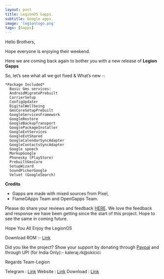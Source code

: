```yaml
---
layout: post
title: LegionOS Gapps.
subtitle: Google apps.
image: 'legionlogo.png'
tags: [Gapps]
---
```

Hello Brothers,

Hope everyone is enjoying their weekend. 

Here we are coming back again to bother you with a new release of **Legion Gapps**

So, let’s see what all we got fixed & What’s new -:

```
*Package Included*
  Basic Gms services:
  AndroidMigratePrebuilt
  CarrierSetup
  ConfigUpdater
  DigitalWellbeing
  GmsCoreSetupPrebuilt
  GoogleServicesFramework
  GoogleRestore
  GoogleBackupTransport
  GooglePackageInstaller
  GoogleExtServices
  GoogleExtShared
  GoogleCalendarSyncAdapter
  GoogleContactsSyncAdapter
  Google speech
  MarkupGoogle
  Phonesky (PlayStore)
  PrebuiltGmsCore
  SetupWizard
  SoundPickerGoogle
  Velvet (GoogleSearch)
```

**Credits**
* Gapps are made with mixed sources from Pixel, 
* FlameGApps Team and OpenGapps Team.


Please do share your reviews and feedback [HERE](https://sourceforge.net/projects/legionrom/reviews). We love the feedback and response we have been getting since the start of this project. Hope to see the same in coming future.

Hope You All Enjoy the LegionOS

Download ROM :- [Link](https://project-legionos.org/) 

Did you like the project? Show your support by donating through [Paypal](https://paypal.me/rajkale99) and  through UPI (for India Only):- kaleraj.rk@okicici

Regards
Team-Legion

Telegram  : [Link](https://t.me/legionos)
Website    : [Link](https://project-legionos.org/)
Download : [Link](https://project-legionos.org/download.html)
